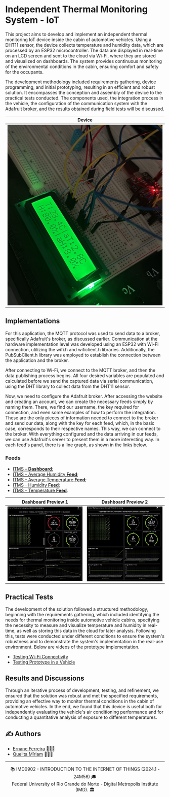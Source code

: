# Independent Thermal Monitoring System - IoT
This project aims to develop and implement an independent thermal monitoring IoT device inside the cabin of automotive vehicles. Using a DHT11 sensor, the device collects temperature and humidity data, which are processed by an ESP32 microcontroller. The data are displayed in real-time on an LCD screen and sent to the cloud via Wi-Fi, where they are stored and visualized on dashboards. The system provides continuous monitoring of the environmental conditions in the cabin, ensuring comfort and safety for the occupants.

The development methodology included requirements gathering, device programming, and initial prototyping, resulting in an efficient and robust solution. It encompasses the conception and assembly of the device to the practical tests conducted. The components used, the integration process in the vehicle, the configuration of the communication system with the Adafruit broker, and the results obtained during field tests will be discussed.

| Device |
|:-------------------:|
|![device](./assets/images/device.png)|

## Implementations
For this application, the MQTT protocol was used to send data to a broker, specifically Adafruit's broker, as discussed earlier. Communication at the hardware implementation level was developed using an ESP32 with Wi-Fi connection, utilizing the wifi.h and wificlient.h libraries. Additionally, the PubSubClient.h library was employed to establish the connection between the application and the broker.

After connecting to Wi-Fi, we connect to the MQTT broker, and then the data publishing process begins. All four desired variables are populated and calculated before we send the captured data via serial communication, using the DHT library to collect data from the DHT11 sensor.

Now, we need to configure the Adafruit broker. After accessing the website and creating an account, we can create the necessary feeds simply by naming them. There, we find our username, the key required for connection, and even some examples of how to perform the integration. These are the only pieces of information needed to connect to the broker and send our data, along with the key for each feed, which, in the basic case, corresponds to their respective names. This way, we can connect to the broker. With everything configured and the data arriving in our feeds, we can use Adafruit's server to present them in a more interesting way. In each feed's panel, there is a line graph, as shown in the links below.

### Feeds

- [ITMS - **Dashboard**](https://io.adafruit.com/Ernane/dashboards/automotive-cabin-thermal-monitoring);
- [ITMS - Average Humidity **Feed**](https://io.adafruit.com/Ernane/feeds/actm-ahum);
- [ITMS - Average Temperature **Feed**](https://io.adafruit.com/Ernane/feeds/actm-atemp);
- [ITMS - Humidity **Feed**](https://io.adafruit.com/Ernane/feeds/actm-hum);
- [ITMS - Temperature **Feed**](https://io.adafruit.com/Ernane/feeds/actm-temp).

| Dashboard Preview 1 | Dashboard Preview 2 |
|:-------------------:|:-------------------:|
|![dashboard preview 1](./assets/images/dashboard-preview-1.jpeg)| ![dashboard preview 2](./assets/images/dashboard-preview-2.jpeg)|

## Practical Tests
The development of the solution followed a structured methodology, beginning with the requirements gathering, which included identifying the needs for thermal monitoring inside automotive vehicle cabins, specifying the necessity to measure and visualize temperature and humidity in real-time, as well as storing this data in the cloud for later analysis. Following this, tests were conducted under different conditions to ensure the system's robustness and to demonstrate the system's implementation in the real-use environment. Below are videos of the prototype implementation.
- [Testing Wi-Fi Connectivity](https://youtube.com/shorts/kTW8ZCR5zig)
- [Testing Prototype in a Vehicle](https://youtu.be/GmuC_Umvizc)

## Results and Discussions
Through an iterative process of development, testing, and refinement, we ensured that the solution was robust and met the specified requirements, providing an effective way to monitor thermal conditions in the cabin of automotive vehicles. In the end, we found that this device is useful both for independently evaluating the vehicle's air conditioning performance and for conducting a quantitative analysis of exposure to different temperatures.

## ✍️ Authors

- [Ernane Ferreira](https://github.com/ernanej) 🧑🏼‍💻
- [Quelita Míriam](https://github.com/quelita2) 👩🏼‍💻
---
<div align="center">
  📚 IMD0902 - INTRODUCTION TO THE INTERNET OF THINGS (2024.1 - 24M56) 🎓 <br/>
  Federal University of Rio Grande do Norte - Digital Metropolis Institute (IMD). 🏛️
</div>

